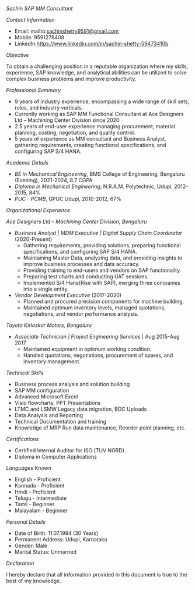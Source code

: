 *Sachin*
*SAP MM Consultant*

*Contact Information*

- Email: mailto:sachinshetty9591@gmail.com
- Mobile: 9591278408
- LinkedIn:https://www.linkedin.com/in/sachin-shetty-59473410b

*Objective*

To obtain a challenging position in a reputable organization where my skills, experience, SAP knowledge, and analytical abilities can be utilized to solve complex business problems and improve productivity.

*Professional Summary*

- 9 years of industry experience, encompassing a wide range of skill sets, roles, and industry verticals.
- Currently working as SAP MM Functional Consultant at Ace Designers Ltd – Machining Center Division since 2020.
- 2.5 years of end-user experience managing procurement, material planning, costing, negotiation, and quality control.
- 5 years of experience as MM consultant and Business Analyst, gathering requirements, creating functional specifications, and configuring SAP S/4 HANA.

*Academic Details*

- *BE in Mechanical Engineering*, BMS College of Engineering, Bengaluru (Evening), 2021-2024, 8.7 CGPA
- *Diploma in Mechanical Engineering*, N.R.A.M. Polytechnic, Udupi, 2012-2015, 84%
- *PUC - PCMB*, GPUC Udupi, 2010-2012, 67%

*Organizational Experience*

*Ace Designers Ltd – Machining Center Division, Bengaluru*

- *Business Analyst | MDM Executive | Digital Supply Chain Coordinator* (2020-Present)
    - Gathering requirements, providing solutions, preparing functional specifications, and configuring SAP S/4 HANA.
    - Maintaining Master Data, analyzing data, and providing insights to improve business processes and data accuracy.
    - Providing training to end-users and vendors on SAP functionality.
     - Preparing test charts and conducting UAT sessions.
    - Implemented S/4 Hana(Rise with SAP), merging three companies into a single entity.
- *Vendor Development Executive* (2017-2020)
    - Planned and procured precision components for machine building.
    - Maintained optimum inventory levels, managed quotations, negotiations, and vendor performance analysis.

*Toyota Kirloskar Motors, Bengaluru*

- *Associate Technician | Project Engineering Services* | Aug 2015-Aug 2017
    - Maintained equipment in optimum working condition.
    - Handled quotations, negotiations, procurement of spares, and inventory management.

*Technical Skills*

- Business process analysis and solution building
- SAP MM configuration
- Advanced Microsoft Excel
- Visio flowcharts, PPT Presentations
- LTMC and LSMW Legacy data migration, BDC Uploads
- Data Analysis and Reporting
- Technical Documentation and training
- Knowledge of MRP Run data maintenance, Reorder point planning, etc.

*Certifications*

- Certified Internal Auditor for ISO (TUV NORD)
- Diploma in Computer Applications

*Languages Known*

- English - Proficient
- Kannada - Proficient
- Hindi - Proficient
- Telugu - Intermediate
- Tamil - Beginner
- Malayalam - Beginner

*Personal Details*

- Date of Birth: 11.07.1994 (30 Years)
- Permanent Address: Udupi, Karnataka
- Gender: Male
- Marital Status: Unmarried

*Declaration*

I hereby declare that all information provided in this document is true to the best of my knowledge.